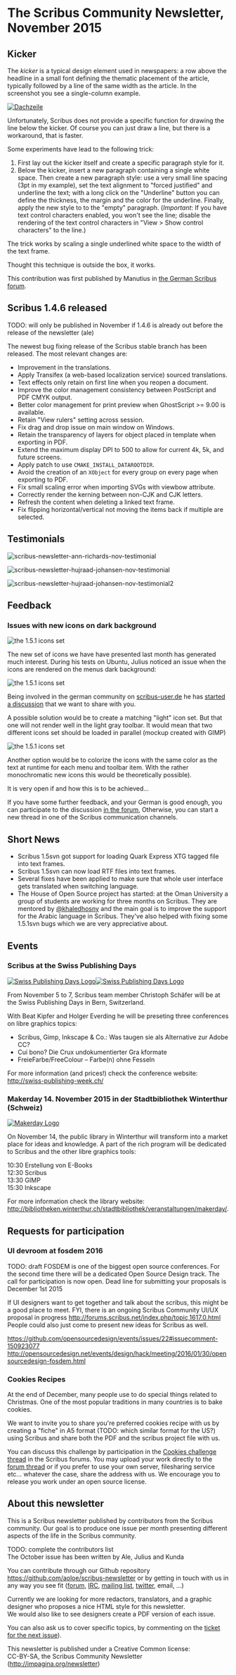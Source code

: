 # The Scribus Community Newsletter, November 2015

## Kicker

The _kicker_ is a typical design element used in newspapers: a row above the headline in a small font defining the thematic placement of the article, typically followed by a line of the same width as the article. In the screenshot you see a single-column example.

[![Dachzeile](images/dachzeile-preview.png)](images/dachzeile.png)

Unfortunately, Scribus does not provide a specific function for drawing the line below the kicker. Of course you can just draw a line, but there is a workaround, that is faster.

Some experiments have lead to the following trick:

1. First lay out the kicker itself and create a specific paragraph style for it.
2. Below the kicker, insert a new paragraph containing a single white space. Then create a new paragraph style: use a very small line spacing (3pt in my example), set the text alignment to "forced justified" and underline the text; with a long click on the "Underline" button you can define the thickness, the margin and the color for the underline.  Finally, apply the new style to to the "empty" paragraph. (_Important_: If you have text control characters enabled, you won't see the line; disable the rendering of the text control characters in "View > Show control characters" to the line.)


The trick works by scaling a single underlined white space to the width of the text frame.

Thought this technique is outside the box, it works.

This contribution was first published by Manutius in [the German Scribus forum](http://scribus-user.de/forum).

## Scribus 1.4.6 released

TODO: will only be published in November if 1.4.6 is already out before the release of the newsletter (ale)

The newest bug fixing release of the Scribus stable branch has been released. The most relevant changes are:

- Improvement in the translations.
- Apply Transifex (a web-based localization service) sourced translations.
- Text effects only retain on first line when you reopen a document.
- Improve the color management consistency between PostScript and PDF CMYK output.
- Better color management for print preview when GhostScript >= 9.00 is available.
- Retain "View rulers" setting across session.
- Fix drag and drop issue on main window on Windows.
- Retain the transparency of layers for object placed in template when exporting in PDF.
- Extend the maximum display DPI to 500 to allow for current 4k, 5k, and future screens.
- Apply patch to use `CMAKE_INSTALL_DATAROOTDIR`.
- Avoid the creation of an `XObject` for every group on every page when exporting to PDF.
- Fix small scaling error when importing SVGs with viewbow attribute.
- Correctly render the kerning between non-CJK and CJK letters.
- Refresh the content when deleting a linked text frame.
- Fix flipping horizontal/vertical not moving the items back if multiple are selected.

## Testimonials

![scribus-newsletter-ann-richards-nov-testimonial](images/testimonial-ann-richards.png)

![scribus-newsletter-hujraad-johansen-nov-testimonial](images/testimonial-hujraad-johansen.png)

![scribus-newsletter-hujraad-johansen-nov-testimonial2](images/testimonial-hujraad-johansen-2.png)

## Feedback

### Issues with new icons on dark background

![the 1.5.1 icons set](images/feedbkack-icons-ui.png)

The new set of icons we have have presented last month has generated much interest. During his tests on Ubuntu, Julius noticed an issue when the icons are rendered on the menus dark background:

![the 1.5.1 icons set](images/feedbkack-icons-dark-menus.png)

Being involved in the german community on [scribus-user.de](http://scribus-user.de/forum/) he has [started a discussion](http://www.scribus-user.de/forum/viewtopic.php?f=24&t=209) that we want to share with you.

A possible solution would be to create a matching "light" icon set. But that one will not render well in the light gray toolbar. It would mean that two different icons set should be loaded in parallel (mockup created with GIMP)

![the 1.5.1 icons set](images/feedbkack-icons-sketch.png)

Another option would be to colorize the icons with the same color as the text at runtime for each menu and toolbar item. With the rather monochromatic new icons this would be theoretically possible).

It is very open if and how this is to be achieved...

If you have some further feedback, and  your German is good enough, you can participate to the discussion [in the forum](<http://www.scribus-user.de/forum/viewtopic.php?f=24&t=209&p=1337&hilit=icons#p1337>), Otherwise, you can start a new thread in one of the Scribus communication channels.


## Short News

- Scribus 1.5svn got support for loading Quark Express XTG tagged file into text frames.
- Scribus 1.5svn can now load RTF files into text frames.
- Several fixes have been applied to make sure that whole user interface gets translated when switching language.
- The House of Open Source project has started: at the Oman University a group of students are working for three months on Scribus. They are mentored by [@khaledhosny](https://github.com/khaledhosny) and the main goal is to improve the support for the Arabic language in Scribus. They've also helped with fixing some 1.5.1svn bugs which we are very appreciative about. 

## Events

### Scribus at the Swiss Publishing Days

[![Swiss Publishing Days Logo](images/event-publisher-logo.png)![Swiss Publishing Days Logo](images/event-publisher-title.png)](http://bibliotheken.winterthur.ch/stadtbibliothek/veranstaltungen/makerday/)

From November 5 to 7, Scribus team member Christoph Schäfer will be at the Swiss Publishing Days in Bern, Switzerland.

With Beat Kipfer and Holger Everding he will be preseting three conferences on libre graphics topics:

- Scribus, Gimp, Inkscape & Co.: Was taugen sie als Alternative zur Adobe CC?
- Cui bono? Die Crux undokumentierter Gra kformate
- FreieFarbe/FreeColour – Farbe(n) ohne Fesseln

For more information (and prices!) check the conference website: <http://swiss-publishing-week.ch/>

### Makerday 14. November 2015 in der Stadtbibliothek Winterthur (Schweiz)

[![Makerday Logo](images/event-makerday-winterthur.png)](http://bibliotheken.winterthur.ch/stadtbibliothek/veranstaltungen/makerday/)

On November 14, the public library in Winterthur will transform into a market place for ideas and knowledge. A part of the rich program will be dedicated to Scribus and the other libre graphics tools:

10:30 Erstellung von E-Books  
12:30 Scribus  
13:30 GIMP  
15:30 Inkscape

For more information check the library website: <http://bibliotheken.winterthur.ch/stadtbibliothek/veranstaltungen/makerday/>.


## Requests for participation

### UI devroom at fosdem 2016

TODO: draft
FOSDEM is one of the biggest open source conferences. For the second time there will be a dedicated Open Source Design track. The call for participation is now open. Dead line for submitting your proposals is December 1st 2015

If UI designers want to get together and talk about the scribus, this might be a good place to meet. FYI, there is an ongoing Scribus Community UI/UX proposal in progress http://forums.scribus.net/index.php/topic,1617.0.html 
People could also just come to present new ideas for Scribus as well. 

https://github.com/opensourcedesign/events/issues/22#issuecomment-150923077
http://opensourcedesign.net/events/design/hack/meeting/2016/01/30/opensourcedesign-fosdem.html


### Cookies Recipes

At the end of December, many people use to do special things related to Christmas. One of the most popular traditions in many countries is to bake cookies. 

We want to invite you to share you're preferred cookies recipe with us by creating a "fiche" in A5 format (TODO: which similar format for the US?) using Scribus and share both the PDF and the scribus project file with us.

You can discuss this challenge by participation in the [Cookies challenge thread](http://forums.scribus.net/index.php/topic,1868.0.html) in the Scribus forums. You may upload your work directly to the [forum thread](http://forums.scribus.net/index.php/topic,1868.0.html) or if you prefer to use your own server, filesharing service etc... whatever the case, share the address with us. We encourage you to release you work under an open source license. 


## About this newsletter

This is a Scribus newsletter published by contributors from the Scribus community.
Our goal is to produce one issue per month presenting different aspects of the life in the Scribus community.

TODO: complete the contributors list  
The October issue has been written by Ale, Julius and Kunda

You can contribute through our Github repository <https://github.com/aoloe/scribus-newsletter> or by getting in touch with us in any way you see fit ([forum](http://forums.scribus.net), [IRC](http://webchat.freenode.net/?channels=scribus), [mailing list](http://lists.scribus.net), [twitter](https://twitter.com/scribus), email, ...)

Currently we are looking for more redactors, translators, and a graphic designer who proposes a nice HTML style for this newsletter.  
We would also like to see designers create a PDF version of each issue.

You can also ask us to cover specific topics, by commenting on the [ticket for the next issue](https://github.com/aoloe/scribus-newsletter/issues/14)).

This newsletter is published under a Creative Common license:  
CC-BY-SA, the Scribus Community Newsletter (<http://impagina.org/newsletter>)
